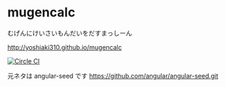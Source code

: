 # mugencalc

むげんにけいさいもんだいをだすまっしーん

http://yoshiaki310.github.io/mugencalc

[![Circle CI](https://circleci.com/gh/yoshiaki310/mugencalc.svg?style=svg)](https://circleci.com/gh/yoshiaki310/mugencalc)


元ネタは angular-seed です
https://github.com/angular/angular-seed.git


